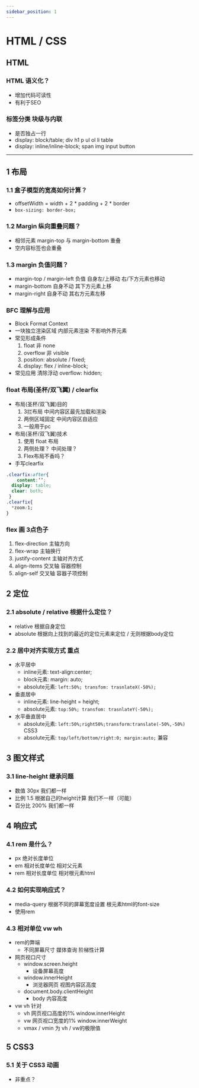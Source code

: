 ```yaml
---
sidebar_position: 1
---
```


# HTML / CSS

## HTML
### HTML 语义化？

- 增加代码可读性
- 有利于SEO

### 标签分类 块级与内联
- 是否独占一行
- display: block/table; div h1 p ul ol li table
- display: inline/inline-block; span img input button

---

## 1 布局

### 1.1 盒子模型的宽高如何计算？

- offsetWidth = width + 2 * padding + 2 * border
- `box-sizing: border-box;`

### 1.2 Margin 纵向重叠问题？

- 相邻元素 margin-top 与 margin-bottom 重叠
- 空内容标签也会重叠

### 1.3 margin 负值问题？

- margin-top / margin-left 负值 自身左/上移动 右/下方元素也移动
- margin-bottom 自身不动 其下方元素上移
- margin-right  自身不动 其右方元素左移

### BFC 理解与应用

- Block Format Context
- 一块独立渲染区域 内部元素渲染 不影响外界元素
- 常见形成条件
   1. float 非 none
   2. overflow 非 visible
   3. position: absolute / fixed;
   4. display: flex / inline-block;
- 常见应用 清除浮动 overflow: hidden;

### float 布局(圣杯/双飞翼) / clearfix

- 布局(圣杯/双飞翼)目的
   1. 3拦布局 中间内容区最先加载和渲染
   2. 两侧区域固定 中间内容区自适应
   3. 一般用于pc
- 布局(圣杯/双飞翼)技术
   1. 使用 float 布局
   2. 两侧处理？ 中间处理？
   3. Flex布局不香吗？
- 手写clearfix

```css
.clearfix:after{
	content:’’;
  display: table;
  clear: both;
 }
.clearfix{
  *zoom:1;
}
```

### flex 画 3点色子

1. flex-direction 主轴方向
2. flex-wrap 主轴换行
3. justify-content 主轴对齐方式
4. align-items 交叉轴 容器控制
5. align-self 交叉轴 容器子项控制

## 2 定位

### 2.1 absolute / relative 根据什么定位？

- relative 根据自身定位
- absolute 根据向上找到的最近的定位元素来定位 / 无则根据body定位

### 2.2 居中对齐实现方式 重点

- 水平居中
   - inline元素: text-align:center;
   - block元素: margin: auto;
   - absolute元素: `left:50%; transfom: trasnlateX(-50%);`
- 垂直居中
   - inline元素: line-height = height;
   - absolute元素: `top:50%; transfom: trasnlateY(-50%);`
- 水平垂直居中
   - absolute元素: `left:50%;right50%;transform:translate(-50%,-50%)` CSS3
   - absolute元素: `top/left/bottom/right:0; margin:auto;` 兼容

## 3 图文样式

### 3.1 line-height 继承问题

- 数值 30px 我们都一样
- 比例 1.5 根据自己的height计算 我们不一样（可能）
- 百分比 200%  我们都一样

## 4 响应式

### 4.1 rem 是什么？

- px 绝对长度单位
- em 相对长度单位 相对父元素
- rem 相对长度单位 相对根元素html

### 4.2 如何实现响应式？

- media-query 根据不同的屏幕宽度设置 根元素html的font-size
- 使用rem

### 4.3 相对单位 vw wh

- rem的弊端
   - 不同屏幕尺寸 媒体查询 阶梯性计算
- 网页视口尺寸
   - window.screen.height
      - 设备屏幕高度
   - window.innerHeight
      - 浏览器网页 视图内容区高度
   - document.body.clientHeight
      - body 内容高度
- vw vh 针对
   - vh 网页视口高度的1% window.innerHeight
   - vw 网页视口宽度的1% window.innerWeight
   - vmax / vmin 为 vh / vw的极限值

## 5 CSS3

### 5.1 关于 CSS3 动画

- 非重点？


